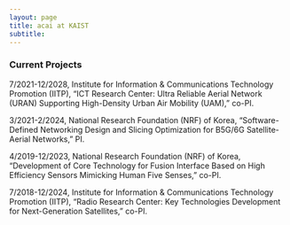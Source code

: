```yaml
---
layout: page
title: acai at KAIST
subtitle: 
---
```


### Current Projects

7/2021-12/2028,   Institute for Information & Communications Technology Promotion (IITP), “ICT Research Center: Ultra Reliable Aerial Network (URAN) Supporting High-Density Urban Air Mobility (UAM),” co-PI.


3/2021-2/2024,    National Research Foundation (NRF) of Korea, “Software-Defined Networking Design and Slicing Optimization for B5G/6G Satellite-Aerial Networks,” PI.


4/2019-12/2023,   National Research Foundation (NRF) of Korea, “Development of Core Technology for Fusion Interface Based on High Efficiency Sensors Mimicking Human Five Senses,” co-PI.  


7/2018-12/2024,   Institute for Information & Communications Technology Promotion (IITP), “Radio Research Center: Key Technologies Development for Next-Generation Satellites,” co-PI.
